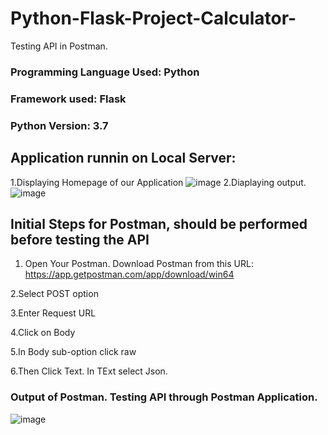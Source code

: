 # Python-Flask-Project-Calculator-
Testing API in Postman.

### Programming Language Used: Python
### Framework used: Flask
### Python Version: 3.7

## Application runnin on Local Server:

1.Displaying Homepage of our Application
![image](https://user-images.githubusercontent.com/69152112/192155590-3935ddfb-027b-434d-a01b-689e49e91220.png)
2.Diaplaying output.
![image](https://user-images.githubusercontent.com/69152112/192155622-5f3a58e7-5d22-489e-8b92-22dddece8203.png)

## Initial Steps for Postman, should be performed before testing the API

1. Open Your Postman. Download Postman from this URL: https://app.getpostman.com/app/download/win64

2.Select POST option

3.Enter Request URL

4.Click on Body

5.In Body sub-option click raw

6.Then Click Text. In TExt select Json.

### Output of Postman. Testing API through Postman Application.
![image](https://user-images.githubusercontent.com/69152112/192156091-14a059c9-3902-4ead-ae90-3dd325535966.png)


